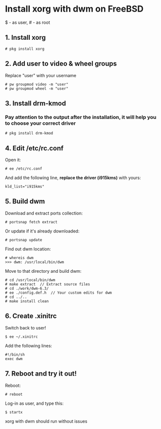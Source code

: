 # Install xorg with dwm on FreeBSD
$ - as user, # - as root
## 1. Install xorg
````
# pkg install xorg
````
## 2. Add user to video & wheel groups
Replace "user" with your username
````
# pw groupmod video -m "user"
# pw groupmod wheel -m "user"
````
## 3. Install drm-kmod
### Pay attention to the output after the installation, it will help you to choose your correct driver
````
# pkg install drm-kmod
````
## 4. Edit /etc/rc.conf
Open it:
````
# ee /etc/rc.conf
````
And add the following line, **replace the driver (i915kms)** with yours:
````
kld_list="i915kms"
````
## 5. Build dwm
Download and extract ports collection:
````
# portsnap fetch extract
````
Or update if it's already downloaded:
````
# portsnap update
````
Find out dwm location:
````
# whereis dwm
>>> dwm: /usr/local/bin/dwm
````
Move to that directory and build dwm:
````
# cd /usr/local/bin/dwm
# make extract  // Extract source files
# cd ./work/dwm-6.3/
# ee ./config.def.h  // Your custom edits for dwm
# cd ../..
# make install clean
````
## 6. Create .xinitrc
Switch back to user!
````
$ ee ~/.xinitrc
````
Add the following lines:
````
#!/bin/sh
exec dwm
````
## 7. Reboot and try it out!
Reboot:
````
# reboot
````
Log-in as user, and type this:
````
$ startx
````
xorg with dwm should run without issues


